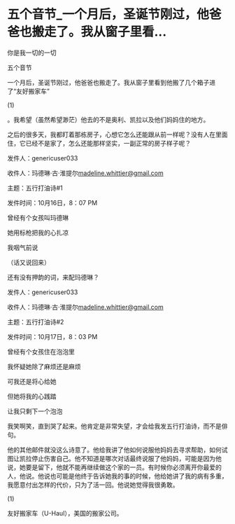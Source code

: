 # 五个音节_一个月后，圣诞节刚过，他爸爸也搬走了。我从窗子里看...

你是我一切的一切

五个音节

一个月后，圣诞节刚过，他爸爸也搬走了。我从窗子里看到他搬了几个箱子进了“友好搬家车”

(1)

。我希望（虽然希望渺茫）他去的不是奥利、凯拉以及他们妈妈住的地方。

之后的很多天，我都盯着那栋房子，心想它怎么还能跟从前一样呢？没有人在里面住，它已经不是家了，怎么还能那样坚实，一副正常的房子样子呢？

发件人：genericuser033

收件人：玛德琳·古·淮提尔<madeline.whittier@gmail.com>

主题：五行打油诗#1

发件时间：10月16日，8：07 PM

曾经有个女孩叫玛德琳

她用标枪把我的心扎凉

我咽气前说

（话又说回来）

还有没有押韵的词，来配玛德琳？

发件人：genericuser033

收件人：玛德琳·古·淮提尔<madeline.whittier@gmail.com>

主题：五行打油诗#2

发件时间：10月17日，8：03 PM

曾经有个女孩住在泡泡里

我怀疑她除了麻烦还是麻烦

可我还是将心给她

但她将我的心践踏

让我只剩下一个泡泡

我笑啊笑，直到哭了起来。他肯定是非常失望，才会给我发五行打油诗，而不是俳句。

他的其他邮件就没这么诗意了。他给我讲了他如何说服他妈妈去寻求帮助，如何试图让凯拉停止伤害自己。他不知道是哪次对话最终说服了他妈妈，可能是因为他说，她要是留下，他就不能再继续做这个家的一员。有时候你必须离开你最爱的人，他说。他说也可能是他终于告诉她我的事的时候，他给她讲了我的病有多重，我愿意付出怎样的代价，只为了活一回。他说她觉得我很勇敢。

(1)

友好搬家车（U-Haul），美国的搬家公司。